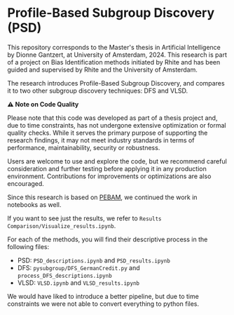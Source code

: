 # Profile-Based Subgroup Discovery (PSD)

This repository corresponds to the Master's thesis in Artificial Intelligence by Dionne Gantzert, at University of Amsterdam, 2024. This research is part of a project on Bias Identification methods initiated by Rhite and has been guided and supervised by Rhite and the University of Amsterdam.

The research introduces Profile-Based Subgroup Discovery, and compares it to two other subgroup discovery techniques: DFS and VLSD.

**⚠️ Note on Code Quality**

Please note that this code was developed as part of a thesis project and, due to time constraints, has not undergone extensive optimization or formal quality checks. While it serves the primary purpose of supporting the research findings, it may not meet industry standards in terms of performance, maintainability, security or robustness.

Users are welcome to use and explore the code, but we recommend careful consideration and further testing before applying it in any production environment. Contributions for improvements or optimizations are also encouraged.

Since this research is based on [PEBAM](https://github.com/mcwilms/PEBAM), we continued the work in notebooks as well. 

If you want to see just the results, we refer to `Results Comparison/Visualize_results.ipynb`.

For each of the methods, you will find their descriptive process in the following files:
- PSD: `PSD_descriptions.ipynb` and `PSD_results.ipynb`
- DFS: `pysubgroup/DFS_GermanCredit.py` and `process_DFS_descriptions.ipynb`
- VLSD: `VLSD.ipynb` and `VLSD_results.ipynb`

We would have liked to introduce a better pipeline, but due to time constraints we were not able to convert everything to python files.
